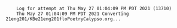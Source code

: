         Log for attempt at Thu May 27 01:04:09 PM PDT 2021 (13710)
        Thu May 27 01:04:09 PM PDT 2021 Converting 21eng201/KBe21eng201floPoetryCalypso.org...
